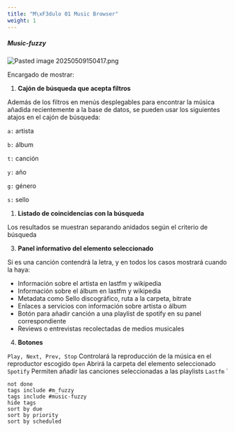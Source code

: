 ```yaml
---
title: "M\xF3dulo 01 Music Browser"
weight: 1
---
```


##### Music-fuzzy

![Pasted image 20250509150417.png](Pasted-image-20250509150417.png)

Encargado de mostrar:

1. **Cajón de búsqueda que acepta filtros**

Además de los filtros en menús desplegables para encontrar la música añadida recientemente a la base de datos, se pueden usar los siguientes atajos en el cajón de búsqueda:


`a:` artista

`b:` álbum

`t:` canción

`y:` año

`g:` género

`s:` sello



1. **Listado de coincidencias con la búsqueda**
   
Los resultados se muestran separando anidados según el criterio de búsqueda

3. **Panel informativo del elemento seleccionado**

Si es una canción contendrá la letra, y en todos los casos mostrará cuando la haya:
- Información sobre el artista en lastfm y wikipedia
- Información sobre el álbum en lastfm y wikipedia
- Metadata como Sello discográfico, ruta a la carpeta, bitrate
- Enlaces a servicios con información sobre artista o álbum
- Botón para añadir canción a una playlist de spotify en su panel correspondiente
- Reviews o entrevistas recolectadas de medios musicales

4. **Botones**

`Play, Next, Prev, Stop` Controlará la reproducción de la música en el reproductor escogido
`Open` Abrirá la carpeta del elemento seleccionado
`Spotify` Permiten añadir las canciones seleccionadas a las playlists
`Lastfm`
`

```tasks
not done
tags include #m_fuzzy
tags include #music-fuzzy 
hide tags
sort by due
sort by priority
sort by scheduled
```